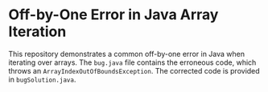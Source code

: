 # Off-by-One Error in Java Array Iteration
This repository demonstrates a common off-by-one error in Java when iterating over arrays.  The `bug.java` file contains the erroneous code, which throws an `ArrayIndexOutOfBoundsException`. The corrected code is provided in `bugSolution.java`.